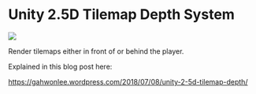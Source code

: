 # Unity 2.5D Tilemap Depth System

![ ](https://thumbs.gfycat.com/LegitimateOldAnemoneshrimp-size_restricted.gif)

Render tilemaps either in front of or behind the player.

Explained in this blog post here:

https://gahwonlee.wordpress.com/2018/07/08/unity-2-5d-tilemap-depth/